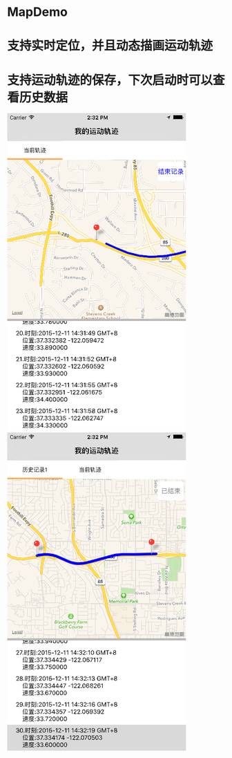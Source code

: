 # MapDemo
# 支持实时定位，并且动态描画运动轨迹
# 支持运动轨迹的保存，下次启动时可以查看历史数据
![Alt text](/ScreenShot2.png "实时运动轨迹")
![Alt text](/ScreenShot1.png "查看历史数据")
